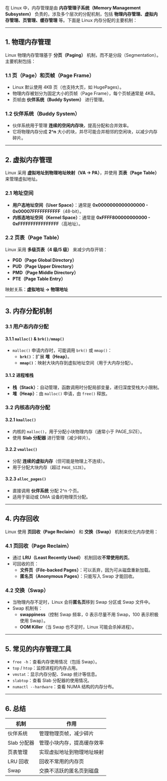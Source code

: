 在 Linux 中，内存管理是由 **内存管理子系统（Memory Management Subsystem）** 负责的，涉及多个层次的分配机制，包括 **物理内存管理、虚拟内存管理、页管理、缓存管理** 等。下面是 Linux 内存分配的主要机制：

---

## 1. **物理内存管理**
Linux 物理内存管理基于 **分页（Paging）** 机制，而不是分段（Segmentation）。主要机制包括：

### 1.1 **页（Page）和页帧（Page Frame）**
- Linux 默认使用 4KB 页（也支持大页，如 HugePages）。
- 物理内存被划分为固定大小的页帧（Page Frame），每个页帧通常是 4KB。
- 页帧由 **伙伴系统（Buddy System）** 进行管理。

### 1.2 **伙伴系统（Buddy System）**
- 伙伴系统用于管理 **连续的空闲内存块**，提高分配和合并效率。
- 它将物理内存分成 **2^n** 大小的块，并尽可能合并相邻的空闲块，以减少内存碎片。

---

## 2. **虚拟内存管理**
Linux 采用 **虚拟地址到物理地址映射（VA → PA）**，并使用 **页表（Page Table）** 来管理虚拟地址。

### 2.1 **地址空间**
- **用户态地址空间（User Space）**：通常是 **0x0000000000000000 - 0x00007FFFFFFFFFFF**（48-bit）。
- **内核态地址空间（Kernel Space）**：通常是 **0xFFFF800000000000 - 0xFFFFFFFFFFFFFFFF**（高地址）。

### 2.2 **页表（Page Table）**
Linux 采用 **多级页表（4 级/5 级）** 来减少内存开销：
- **PGD（Page Global Directory）**
- **PUD（Page Upper Directory）**
- **PMD（Page Middle Directory）**
- **PTE（Page Table Entry）**
  
映射关系：**虚拟地址 → 物理地址**

---

## 3. **内存分配机制**
### 3.1 **用户态内存分配**
#### 3.1.1 `malloc()` & `brk()/mmap()`
- `malloc()` 申请内存时，可能调用 `brk()` 或 `mmap()`：
  - **`brk()`**：扩展 **堆（Heap）**。
  - **`mmap()`**：映射大块内存到虚拟地址空间（用于大内存分配）。

#### 3.1.2 **进程堆栈**
- **栈（Stack）**：自动管理，函数调用时分配局部变量，递归深度受栈大小限制。
- **堆（Heap）**：由 `malloc()` 申请，由 `free()` 释放。

### 3.2 **内核态内存分配**
#### 3.2.1 `kmalloc()`
- 内核的 `malloc()`，用于分配小块物理内存（通常小于 PAGE_SIZE）。
- 使用 **Slab 分配器** 进行管理（减少碎片）。

#### 3.2.2 `vmalloc()`
- 分配 **连续的虚拟内存**（但可能是物理上不连续）。
- 用于分配大块内存（超过 `PAGE_SIZE`）。

#### 3.2.3 `alloc_pages()`
- 直接调用 **伙伴系统** 分配 2^n 个页。
- 适用于驱动或 DMA 设备的物理页分配。

---

## 4. **内存回收**
Linux 使用 **页回收（Page Reclaim）** 和 **交换（Swap）** 机制来优化内存使用：

### 4.1 **页回收（Page Reclaim）**
- 通过 **LRU（Least Recently Used）** 机制回收**不常使用的页**。
- 可回收的页：
  - **文件页（File-backed Pages）**：可以丢弃，因为可从磁盘重新加载。
  - **匿名页（Anonymous Pages）**：只能写入 Swap 才能回收。

### 4.2 **交换（Swap）**
- 当物理内存不足时，Linux 会将**匿名页**移到 Swap 分区或 Swap 文件中。
- Swap 机制有：
  - **swappiness**（控制 Swap 频率，0 表示尽量不用 Swap，100 表示积极使用 Swap）。
  - **OOM Killer**（当 Swap 也不足时，Linux 可能会杀掉进程）。

---

## 5. **常见的内存管理工具**
- `free -h`：查看内存使用情况（包括 Swap）。
- `top` / `htop`：监控进程的内存占用。
- `vmstat`：显示内存分配、Swap 统计等信息。
- `slabtop`：查看 Slab 分配器的使用情况。
- `numactl --hardware`：查看 NUMA 结构的内存分布。

---

## 6. **总结**
| 机制       | 作用 |
|------------|--------------------------------|
| 伙伴系统   | 管理物理页帧，减少碎片 |
| Slab 分配器 | 管理小块内存，提高缓存效率 |
| 页表管理   | 实现虚拟地址到物理地址映射 |
| LRU 回收   | 回收不常用的内存页 |
| Swap      | 交换不活跃的匿名页到磁盘 |
